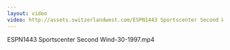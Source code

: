 ```yaml
---
layout: video
video: http://assets.switzerlandwest.com/ESPN1443 Sportscenter Second Wind-30-1997.mp4
---
```

ESPN1443 Sportscenter Second Wind-30-1997.mp4
